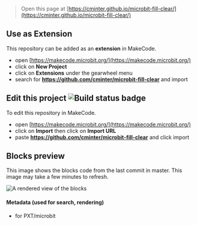 
> Open this page at [https://cminter.github.io/microbit-fill-clear/](https://cminter.github.io/microbit-fill-clear/)

## Use as Extension

This repository can be added as an **extension** in MakeCode.

* open [https://makecode.microbit.org/](https://makecode.microbit.org/)
* click on **New Project**
* click on **Extensions** under the gearwheel menu
* search for **https://github.com/cminter/microbit-fill-clear** and import

## Edit this project ![Build status badge](https://github.com/cminter/microbit-fill-clear/workflows/MakeCode/badge.svg)

To edit this repository in MakeCode.

* open [https://makecode.microbit.org/](https://makecode.microbit.org/)
* click on **Import** then click on **Import URL**
* paste **https://github.com/cminter/microbit-fill-clear** and click import

## Blocks preview

This image shows the blocks code from the last commit in master.
This image may take a few minutes to refresh.

![A rendered view of the blocks](https://github.com/cminter/microbit-fill-clear/raw/master/.github/makecode/blocks.png)

#### Metadata (used for search, rendering)

* for PXT/microbit
<script src="https://makecode.com/gh-pages-embed.js"></script><script>makeCodeRender("{{ site.makecode.home_url }}", "{{ site.github.owner_name }}/{{ site.github.repository_name }}");</script>
